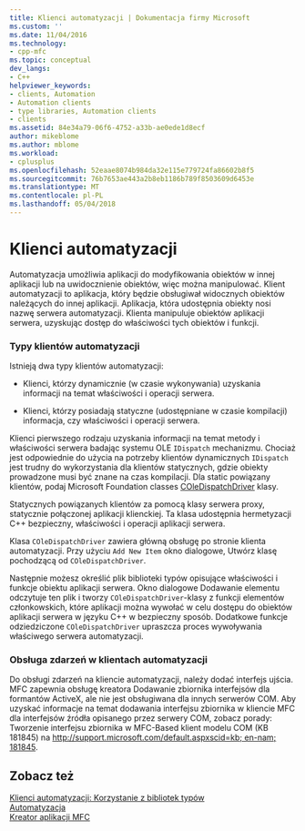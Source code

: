 ```yaml
---
title: Klienci automatyzacji | Dokumentacja firmy Microsoft
ms.custom: ''
ms.date: 11/04/2016
ms.technology:
- cpp-mfc
ms.topic: conceptual
dev_langs:
- C++
helpviewer_keywords:
- clients, Automation
- Automation clients
- type libraries, Automation clients
- clients
ms.assetid: 84e34a79-06f6-4752-a33b-ae0ede1d8ecf
author: mikeblome
ms.author: mblome
ms.workload:
- cplusplus
ms.openlocfilehash: 52eaae8074b984da32e115e779724fa86602b8f5
ms.sourcegitcommit: 76b7653ae443a2b8eb1186b789f8503609d6453e
ms.translationtype: MT
ms.contentlocale: pl-PL
ms.lasthandoff: 05/04/2018
---
```

# <a name="automation-clients"></a>Klienci automatyzacji
Automatyzacja umożliwia aplikacji do modyfikowania obiektów w innej aplikacji lub na uwidocznienie obiektów, więc można manipulować. Klient automatyzacji to aplikacja, który będzie obsługiwał widocznych obiektów należących do innej aplikacji. Aplikacja, która udostępnia obiekty nosi nazwę serwera automatyzacji. Klienta manipuluje obiektów aplikacji serwera, uzyskując dostęp do właściwości tych obiektów i funkcji.  
  
### <a name="types-of-automation-clients"></a>Typy klientów automatyzacji  
 Istnieją dwa typy klientów automatyzacji:  
  
-   Klienci, którzy dynamicznie (w czasie wykonywania) uzyskania informacji na temat właściwości i operacji serwera.  
  
-   Klienci, którzy posiadają statyczne (udostępniane w czasie kompilacji) informacja, czy właściwości i operacji serwera.  
  
 Klienci pierwszego rodzaju uzyskania informacji na temat metody i właściwości serwera badając systemu OLE `IDispatch` mechanizmu. Chociaż jest odpowiednie do użycia na potrzeby klientów dynamicznych `IDispatch` jest trudny do wykorzystania dla klientów statycznych, gdzie obiekty prowadzone musi być znane na czas kompilacji. Dla static powiązany klientów, podaj Microsoft Foundation classes [COleDispatchDriver](../mfc/reference/coledispatchdriver-class.md) klasy.  
  
 Statycznych powiązanych klientów za pomocą klasy serwera proxy, statycznie połączonej aplikacji klienckiej. Ta klasa udostępnia hermetyzacji C++ bezpieczny, właściwości i operacji aplikacji serwera.  
  
 Klasa `COleDispatchDriver` zawiera główną obsługę po stronie klienta automatyzacji. Przy użyciu `Add New Item` okno dialogowe, Utwórz klasę pochodzącą od `COleDispatchDriver`.  
  
 Następnie możesz określić plik biblioteki typów opisujące właściwości i funkcje obiektu aplikacji serwera. Okno dialogowe Dodawanie elementu odczytuje ten plik i tworzy `COleDispatchDriver`-klasy z funkcji elementów członkowskich, które aplikacji można wywołać w celu dostępu do obiektów aplikacji serwera w języku C++ w bezpieczny sposób. Dodatkowe funkcje odziedziczone `COleDispatchDriver` upraszcza proces wywoływania właściwego serwera automatyzacji.  
  
### <a name="handling-events-in-automation-clients"></a>Obsługa zdarzeń w klientach automatyzacji  
 Do obsługi zdarzeń na kliencie automatyzacji, należy dodać interfejs ujścia. MFC zapewnia obsługę kreatora Dodawanie zbiornika interfejsów dla formantów ActiveX, ale nie jest obsługiwana dla innych serwerów COM. Aby uzyskać informacje na temat dodawania interfejsu zbiornika w kliencie MFC dla interfejsów źródła opisanego przez serwery COM, zobacz porady: Tworzenie interfejsu zbiornika w MFC-Based klient modelu COM (KB 181845) na [ http://support.microsoft.com/default.aspxscid=kb; en-nam; 181845](http://support.microsoft.com/default.aspxscid=kb;en-us;181845).  
  
## <a name="see-also"></a>Zobacz też  
 [Klienci automatyzacji: Korzystanie z bibliotek typów](../mfc/automation-clients-using-type-libraries.md)   
 [Automatyzacja](../mfc/automation.md)   
 [Kreator aplikacji MFC](../mfc/reference/mfc-application-wizard.md)


